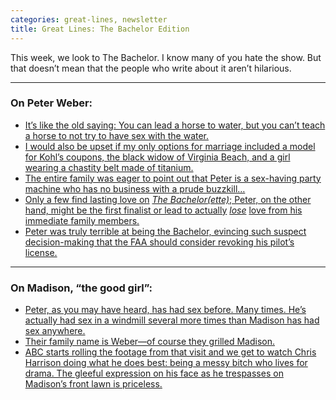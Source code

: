 ```yaml
---
categories: great-lines, newsletter
title: Great Lines: The Bachelor Edition 
---
```


This week, we look to The Bachelor. I know many of you hate the show. But that doesn’t mean that the people who write about it aren’t hilarious.

* * *

### On Peter Weber:
*   [It’s like the old saying: You can lead a horse to water, but you can’t teach a horse to not try to have sex with the water.](https://www.theringer.com/2020/2/17/21141592/the-bachelor-season-24-hometown-dates-recap-victoria-f)
*   [I would also be upset if my only options for marriage included a model for Kohl’s coupons, the black widow of Virginia Beach, and a girl wearing a chastity belt made of titanium.](https://betches.com/bachelor-peter-week-9-recap/)
*   [The entire family was eager to point out that Peter is a sex-having party machine who has no business with a prude buzzkill…](https://www.theringer.com/2020/3/10/21172793/the-bachelor-season-24-finale-part-1-bring-her-home)
*   [Only a few find lasting love on](https://www.theringer.com/tv/2020/3/11/21174771/bachelor-season-finale-exit-survey-peter-madison-barb) _[The Bachelor(ette)](https://www.theringer.com/tv/2020/3/11/21174771/bachelor-season-finale-exit-survey-peter-madison-barb)_[; Peter, on the other hand, might be the first finalist or lead to actually](https://www.theringer.com/tv/2020/3/11/21174771/bachelor-season-finale-exit-survey-peter-madison-barb) _[lose](https://www.theringer.com/tv/2020/3/11/21174771/bachelor-season-finale-exit-survey-peter-madison-barb)_ [love from his immediate family members.](https://www.theringer.com/tv/2020/3/11/21174771/bachelor-season-finale-exit-survey-peter-madison-barb)
*   [Peter was truly terrible at being the Bachelor, evincing such suspect decision-making that the FAA should consider revoking his pilot’s license.](https://www.theringer.com/tv/2020/3/11/21174771/bachelor-season-finale-exit-survey-peter-madison-barb)

* * *
### On Madison, “the good girl”:
*   [Peter, as you may have heard, has had sex before. Many times. He’s actually had sex in a windmill several more times than Madison has had sex anywhere.](https://www.theringer.com/2020/2/17/21141592/the-bachelor-season-24-hometown-dates-recap-victoria-f)
*   [Their family name is Weber—of course they grilled Madison.](https://www.theringer.com/2020/3/10/21172793/the-bachelor-season-24-finale-part-1-bring-her-home)
*   [ABC starts rolling the footage from that visit and we get to watch Chris Harrison doing what he does best: being a messy bitch who lives for drama. The gleeful expression on his face as he trespasses on Madison’s front lawn is priceless.](https://betches.com/bachelor-peter-finale-night-2-recap/)